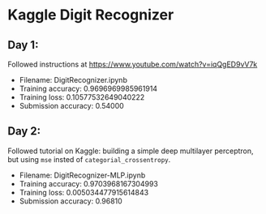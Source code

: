# Kaggle Digit Recognizer
## Day 1: 
Followed instructions at https://www.youtube.com/watch?v=iqQgED9vV7k

* Filename: DigitRecognizer.ipynb
* Training accuracy: 0.9696969985961914
* Training loss: 0.10577532649040222
* Submission accuracy: 0.54000

## Day 2:
Followed tutorial on Kaggle: building a simple deep multilayer perceptron, 
but using `mse` insted of `categorial_crossentropy`.

* Filename: DigitRecognizer-MLP.ipynb
* Training accuracy: 0.9703968167304993
* Training loss: 0.005034477915614843
* Submission accuracy: 0.96810
